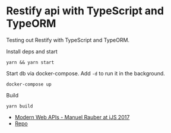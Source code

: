 # Restify api with TypeScript and TypeORM

Testing out Restify with TypeScript and TypeORM.

Install deps and start

    yarn && yarn start

Start db via docker-compose. Add `-d` to run it in the background.

    docker-compose up

Build

    yarn build

- [Modern Web APIs - Manuel Rauber at iJS 2017](https://www.youtube.com/watch?v=2ToXwB9NqZY)
- [Repo](https://github.com/thinktecture/entwickler.de-nodejs-typescript)
